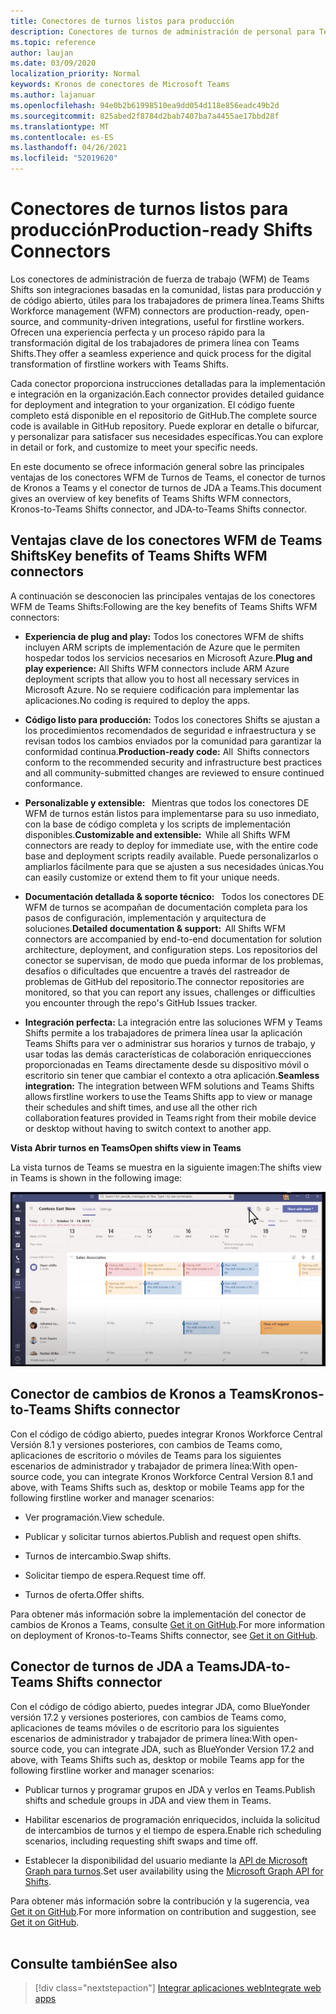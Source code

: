 ```yaml
---
title: Conectores de turnos listos para producción
description: Conectores de turnos de administración de personal para Teams
ms.topic: reference
author: laujan
ms.date: 03/09/2020
localization_priority: Normal
keywords: Kronos de conectores de Microsoft Teams
ms.author: lajanuar
ms.openlocfilehash: 94e0b2b61998510ea9dd054d118e856eadc49b2d
ms.sourcegitcommit: 825abed2f8784d2bab7407ba7a4455ae17bbd28f
ms.translationtype: MT
ms.contentlocale: es-ES
ms.lasthandoff: 04/26/2021
ms.locfileid: "52019620"
---
```

# <a name="production-ready-shifts-connectors"></a><span data-ttu-id="12d72-104">Conectores de turnos listos para producción</span><span class="sxs-lookup"><span data-stu-id="12d72-104">Production-ready Shifts Connectors</span></span>  

<span data-ttu-id="12d72-105">Los conectores de administración de fuerza de trabajo (WFM) de Teams Shifts son integraciones basadas en la comunidad, listas para producción y de código abierto, útiles para los trabajadores de primera línea.</span><span class="sxs-lookup"><span data-stu-id="12d72-105">Teams Shifts Workforce management (WFM) connectors are production-ready, open-source, and community-driven integrations, useful for firstline workers.</span></span> <span data-ttu-id="12d72-106">Ofrecen una experiencia perfecta y un proceso rápido para la transformación digital de los trabajadores de primera línea con Teams Shifts.</span><span class="sxs-lookup"><span data-stu-id="12d72-106">They offer a seamless experience and quick process for the digital transformation of firstline workers with Teams Shifts.</span></span> 

<span data-ttu-id="12d72-107">Cada conector proporciona instrucciones detalladas para la implementación e integración en la organización.</span><span class="sxs-lookup"><span data-stu-id="12d72-107">Each connector provides detailed guidance for deployment and integration to your organization.</span></span> <span data-ttu-id="12d72-108">El código fuente completo está disponible en el repositorio de GitHub.</span><span class="sxs-lookup"><span data-stu-id="12d72-108">The complete source code is available in GitHub repository.</span></span> <span data-ttu-id="12d72-109">Puede explorar en detalle o bifurcar, y personalizar para satisfacer sus necesidades específicas.</span><span class="sxs-lookup"><span data-stu-id="12d72-109">You can explore in detail or fork, and customize to meet your specific needs.</span></span>   

<span data-ttu-id="12d72-110">En este documento se ofrece información general sobre las principales ventajas de los conectores WFM de Turnos de Teams, el conector de turnos de Kronos a Teams y el conector de turnos de JDA a Teams.</span><span class="sxs-lookup"><span data-stu-id="12d72-110">This document gives an overview of key benefits of Teams Shifts WFM connectors, Kronos-to-Teams Shifts connector, and JDA-to-Teams Shifts connector.</span></span>

## <a name="key-benefits-of-teams-shifts-wfm-connectors"></a><span data-ttu-id="12d72-111">Ventajas clave de los conectores WFM de Teams Shifts</span><span class="sxs-lookup"><span data-stu-id="12d72-111">Key benefits of Teams Shifts WFM connectors</span></span>

<span data-ttu-id="12d72-112">A continuación se desconocien las principales ventajas de los conectores WFM de Teams Shifts:</span><span class="sxs-lookup"><span data-stu-id="12d72-112">Following are the key benefits of Teams Shifts WFM connectors:</span></span>

* <span data-ttu-id="12d72-113">**Experiencia de plug and play:** Todos los conectores WFM de shifts incluyen ARM scripts de implementación de Azure que le permiten hospedar todos los servicios necesarios en Microsoft Azure.</span><span class="sxs-lookup"><span data-stu-id="12d72-113">**Plug and play experience:** All Shifts WFM connectors include ARM Azure deployment scripts that allow you to host all necessary services in Microsoft Azure.</span></span> <span data-ttu-id="12d72-114">No se requiere codificación para implementar las aplicaciones.</span><span class="sxs-lookup"><span data-stu-id="12d72-114">No coding is required to deploy the apps.</span></span>

* <span data-ttu-id="12d72-115">**Código listo para producción:** Todos los conectores Shifts se ajustan a los procedimientos recomendados de seguridad e infraestructura y se revisan todos los cambios enviados por la comunidad para garantizar la conformidad continua.</span><span class="sxs-lookup"><span data-stu-id="12d72-115">**Production-ready code:** All  Shifts connectors conform to the recommended security and infrastructure best practices and all community-submitted changes are reviewed to ensure continued conformance.</span></span>

* <span data-ttu-id="12d72-116">**Personalizable y extensible:**   Mientras que todos los conectores DE WFM de turnos están listos para implementarse para su uso inmediato, con la base de código completa y los scripts de implementación disponibles.</span><span class="sxs-lookup"><span data-stu-id="12d72-116">**Customizable and extensible:**  While all Shifts WFM connectors are ready to deploy for immediate use, with the entire code base and deployment scripts readily available.</span></span> <span data-ttu-id="12d72-117">Puede personalizarlos o ampliarlos fácilmente para que se ajusten a sus necesidades únicas.</span><span class="sxs-lookup"><span data-stu-id="12d72-117">You can easily customize or extend them to fit your unique needs.</span></span>

* <span data-ttu-id="12d72-118">**Documentación detallada & soporte técnico:**   Todos los conectores DE WFM de turnos se acompañan de documentación completa para los pasos de configuración, implementación y arquitectura de soluciones.</span><span class="sxs-lookup"><span data-stu-id="12d72-118">**Detailed documentation & support:**  All Shifts WFM connectors are accompanied by end-to-end documentation for solution architecture, deployment, and configuration steps.</span></span> <span data-ttu-id="12d72-119">Los repositorios del conector se supervisan, de modo que pueda informar de los problemas, desafíos o dificultades que encuentre a través del rastreador de problemas de GitHub del repositorio.</span><span class="sxs-lookup"><span data-stu-id="12d72-119">The connector repositories are monitored, so that you can report any issues, challenges or difficulties you encounter through the repo's GitHub Issues tracker.</span></span>

* <span data-ttu-id="12d72-120">**Integración perfecta:** La integración entre las soluciones WFM y Teams Shifts permite a los trabajadores de primera línea usar la aplicación Teams Shifts para ver o administrar sus horarios y turnos de trabajo, y usar todas las demás características de colaboración enriquecciones proporcionadas en Teams directamente desde su dispositivo móvil o escritorio sin tener que cambiar el contexto a otra aplicación.</span><span class="sxs-lookup"><span data-stu-id="12d72-120">**Seamless integration:** The integration between WFM solutions and Teams Shifts allows firstline workers to use the Teams Shifts app to view or manage their schedules and shift times, and use all the other rich collaboration features provided in Teams right from their mobile device or desktop without having to switch context to another app.</span></span>  

<span data-ttu-id="12d72-121">**Vista Abrir turnos en Teams**</span><span class="sxs-lookup"><span data-stu-id="12d72-121">**Open shifts view in Teams**</span></span> 

<span data-ttu-id="12d72-122">La vista turnos de Teams se muestra en la siguiente imagen:</span><span class="sxs-lookup"><span data-stu-id="12d72-122">The shifts view in Teams is shown in the following image:</span></span> 

![Turnos abiertos en Teams](../assets/images/teams-open-shifts-view.png)

## <a name="kronos-to-teams-shifts-connector"></a><span data-ttu-id="12d72-124">Conector de cambios de Kronos a Teams</span><span class="sxs-lookup"><span data-stu-id="12d72-124">Kronos-to-Teams Shifts connector</span></span>

<span data-ttu-id="12d72-125">Con el código de código abierto, puedes integrar Kronos Workforce Central Versión 8.1 y versiones posteriores, con cambios de Teams como, aplicaciones de escritorio o móviles de Teams para los siguientes escenarios de administrador y trabajador de primera línea:</span><span class="sxs-lookup"><span data-stu-id="12d72-125">With open-source code, you can integrate Kronos Workforce Central Version 8.1 and above, with Teams Shifts such as, desktop or mobile Teams app for the following firstline worker and manager scenarios:</span></span>

* <span data-ttu-id="12d72-126">Ver programación.</span><span class="sxs-lookup"><span data-stu-id="12d72-126">View schedule.</span></span>

* <span data-ttu-id="12d72-127">Publicar y solicitar turnos abiertos.</span><span class="sxs-lookup"><span data-stu-id="12d72-127">Publish and request open shifts.</span></span>

* <span data-ttu-id="12d72-128">Turnos de intercambio.</span><span class="sxs-lookup"><span data-stu-id="12d72-128">Swap shifts.</span></span>

* <span data-ttu-id="12d72-129">Solicitar tiempo de espera.</span><span class="sxs-lookup"><span data-stu-id="12d72-129">Request time off.</span></span>

* <span data-ttu-id="12d72-130">Turnos de oferta.</span><span class="sxs-lookup"><span data-stu-id="12d72-130">Offer shifts.</span></span>

<span data-ttu-id="12d72-131">Para obtener más información sobre la implementación del conector de cambios de Kronos a Teams, consulte [Get it on GitHub](https://aka.ms/KronosShiftsConnector).</span><span class="sxs-lookup"><span data-stu-id="12d72-131">For more information on deployment of Kronos-to-Teams Shifts connector, see [Get it on GitHub](https://aka.ms/KronosShiftsConnector).</span></span>

## <a name="jda-to-teams-shifts-connector"></a><span data-ttu-id="12d72-132">Conector de turnos de JDA a Teams</span><span class="sxs-lookup"><span data-stu-id="12d72-132">JDA-to-Teams Shifts connector</span></span>

<span data-ttu-id="12d72-133">Con el código de código abierto, puedes integrar JDA, como BlueYonder versión 17.2 y versiones posteriores, con cambios de Teams como, aplicaciones de teams móviles o de escritorio para los siguientes escenarios de administrador y trabajador de primera línea:</span><span class="sxs-lookup"><span data-stu-id="12d72-133">With open-source code, you can integrate JDA, such as BlueYonder Version 17.2 and above, with Teams Shifts  such as, desktop or mobile Teams app for the following firstline worker and manager scenarios:</span></span>

* <span data-ttu-id="12d72-134">Publicar turnos y programar grupos en JDA y verlos en Teams.</span><span class="sxs-lookup"><span data-stu-id="12d72-134">Publish shifts and schedule groups in JDA and view them in Teams.</span></span>

* <span data-ttu-id="12d72-135">Habilitar escenarios de programación enriquecidos, incluida la solicitud de intercambios de turnos y el tiempo de espera.</span><span class="sxs-lookup"><span data-stu-id="12d72-135">Enable rich scheduling scenarios, including requesting shift swaps and time off.</span></span>

* <span data-ttu-id="12d72-136">Establecer la disponibilidad del usuario mediante la [API de Microsoft Graph para turnos](/graph/api/resources/shift?view=graph-rest-beta&preserve-view=true).</span><span class="sxs-lookup"><span data-stu-id="12d72-136">Set user availability using the [Microsoft Graph API for Shifts](/graph/api/resources/shift?view=graph-rest-beta&preserve-view=true).</span></span>

<span data-ttu-id="12d72-137">Para obtener más información sobre la contribución y la sugerencia, vea [Get it on GitHub](https://aka.ms/JDAShiftsConnector).</span><span class="sxs-lookup"><span data-stu-id="12d72-137">For more information on contribution and suggestion, see [Get it on GitHub](https://aka.ms/JDAShiftsConnector).</span></span></br></br>

## <a name="see-also"></a><span data-ttu-id="12d72-138">Consulte también</span><span class="sxs-lookup"><span data-stu-id="12d72-138">See also</span></span>

> [!div class="nextstepaction"]
> [<span data-ttu-id="12d72-139">Integrar aplicaciones web</span><span class="sxs-lookup"><span data-stu-id="12d72-139">Integrate web apps</span></span>](~/samples/integrate-web-apps-overview.md)
